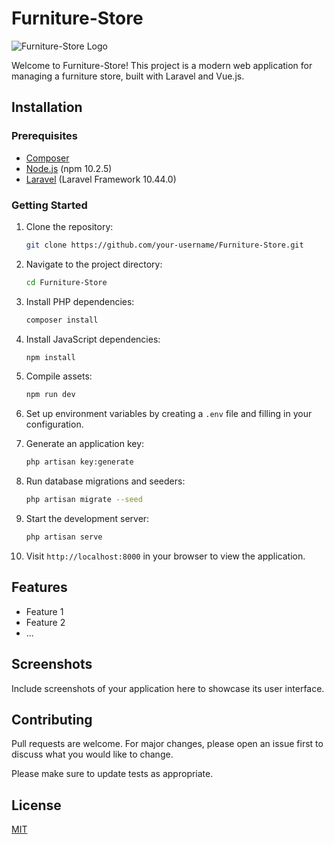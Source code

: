 # Furniture-Store

![Furniture-Store Logo](./path/to/your/logo.png)

Welcome to Furniture-Store! This project is a modern web application for managing a furniture store, built with Laravel and Vue.js.

## Installation

### Prerequisites

- [Composer](https://getcomposer.org/)
- [Node.js](https://nodejs.org/) (npm 10.2.5)
- [Laravel](https://laravel.com/) (Laravel Framework 10.44.0)

### Getting Started

1. Clone the repository:

    ```bash
    git clone https://github.com/your-username/Furniture-Store.git
    ```

2. Navigate to the project directory:

    ```bash
    cd Furniture-Store
    ```

3. Install PHP dependencies:

    ```bash
    composer install
    ```

4. Install JavaScript dependencies:

    ```bash
    npm install
    ```

5. Compile assets:

    ```bash
    npm run dev
    ```

6. Set up environment variables by creating a `.env` file and filling in your configuration.

7. Generate an application key:

    ```bash
    php artisan key:generate
    ```

8. Run database migrations and seeders:

    ```bash
    php artisan migrate --seed
    ```

9. Start the development server:

    ```bash
    php artisan serve
    ```

10. Visit `http://localhost:8000` in your browser to view the application.

## Features

- Feature 1
- Feature 2
- ...

## Screenshots

Include screenshots of your application here to showcase its user interface.

## Contributing

Pull requests are welcome. For major changes, please open an issue first to discuss what you would like to change.

Please make sure to update tests as appropriate.

## License

[MIT](https://choosealicense.com/licenses/mit/)
